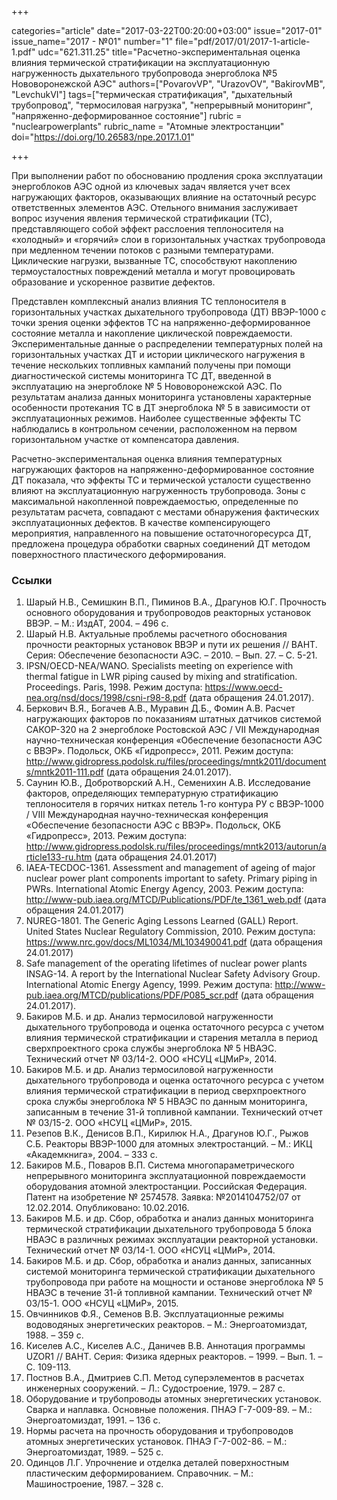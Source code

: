 +++

categories="article"
date="2017-03-22T00:20:00+03:00"
issue="2017-01"
issue_name="2017 - №01"
number="1"
file="pdf/2017/01/2017-1-article-1.pdf"
udc="621.311.25"
title="Расчетно-экспериментальная оценка влияния термической стратификации на эксплуатационную нагруженность дыхательного трубопровода энергоблока №5 Нововоронежской АЭС"
authors=["PovarovVP", "UrazovOV", "BakirovMB", "LevchukVI"]
tags=["термическая стратификация", "дыхательный трубопровод", "термосиловая нагрузка", "непрерывный мониторинг", "напряженно-деформированное состояние"]
rubric = "nuclearpowerplants"
rubric_name = "Aтомные электростанции"
doi="https://doi.org/10.26583/npe.2017.1.01"

+++

При выполнении работ по обоснованию продления срока эксплуатации энергоблоков АЭС одной из ключевых задач является учет всех нагружающих факторов, оказывающих влияние на остаточный ресурс ответственных элементов АЭС. 
Отельного внимания заслуживает вопрос изучения явления термической стратификации (ТС), представляющего собой эффект расслоения теплоносителя на «холодный» и «горячий» слои в горизонтальных участках трубопровода при медленном течении потоков с разными температурами. Циклические нагрузки, вызванные ТС, способствуют накоплению термоусталостных повреждений металла и могут провоцировать образование и ускоренное развитие дефектов.

Представлен комплексный анализ влияния ТС теплоносителя в горизонтальных участках дыхательного трубопровода (ДТ) ВВЭР-1000 с точки зрения оценки эффектов ТС на напряженно-деформированное состояние металла и накопление циклической повреждаемости. Экспериментальные данные о распределении температурных полей на горизонтальных участках ДТ и истории циклического нагружения в течение нескольких топливных кампаний получены при помощи диагностической системы мониторинга ТС ДТ, введенной в эксплуатацию на энергоблоке № 5 Нововоронежской АЭС. По результатам анализа данных мониторинга установлены характерные особенности протекания ТС в ДТ энергоблока № 5 в зависимости от эксплуатационных режимов. Наиболее существенные эффекты ТС наблюдались в контрольном сечении, расположенном на первом горизонтальном участке от компенсатора давления.

Расчетно-экспериментальная оценка влияния температурных нагружающих факторов на напряженно-деформированное состояние ДТ показала, что эффекты ТС и термической усталости существенно влияют на эксплуатационную нагруженность трубопровода. Зоны с максимальной накопленной повреждаемостью, определенные по результатам расчета, совпадают с местами обнаружения фактических эксплуатационных дефектов. В качестве
компенсирующего мероприятия, направленного на повышение остаточногоресурса ДТ, предложена процедура обработки сварных соединений ДТ методом поверхностного пластического деформирования.

### Ссылки

1. Шарый Н.В., Семишкин В.П., Пиминов В.А., Драгунов Ю.Г. Прочность основного оборудования и трубопроводов реакторных установок ВВЭР. – М.: ИздАТ, 2004. – 496 с.
2. Шарый Н.В. Актуальные проблемы расчетного обоснования прочности реакторных установок ВВЭР и пути их решения // ВАНТ. Серия: Обеспечение безопасности АЭС. – 2010. – Вып. 27. – С. 5-21.
3. IPSN/OECD-NEA/WANO. Specialists meeting on experience with thermal fatigue in LWR piping caused by mixing and stratification. Proceedings. Paris, 1998. Режим доступа: https://www.oecd-nea.org/nsd/docs/1998/csni-r98-8.pdf (дата обращения 24.01.2017).
4. Беркович В.Я., Богачев А.В., Муравин Д.Б., Фомин А.В. Расчет нагружающих факторов по показаниям штатных датчиков системой САКОР-320 на 2 энергоблоке Ростовской АЭС / VII Международная научно-техническая конференция «Обеспечение безопасности АЭС с ВВЭР». Подольск, ОКБ «Гидропресс», 2011. Режим доступа: http://www.gidropress.podolsk.ru/files/proceedings/mntk2011/documents/mntk2011-111.pdf (дата обращения 24.01.2017).
5. Саунин Ю.В., Добротворский А.Н., Семенихин А.В. Исследование факторов, определяющих температурную стратификацию теплоносителя в горячих нитках петель 1-го контура РУ с ВВЭР-1000 / VIII Международная научно-техническая конференция «Обеспечение безопасности АЭС с ВВЭР». Подольск, ОКБ «Гидропресс», 2013. Режим доступа: http://www.gidropress.podolsk.ru/files/proceedings/mntk2013/autorun/article133-ru.htm (дата обращения 24.01.2017)
6. IAEA-TECDOC-1361. Assessment and management of ageing of major nuclear power plant components important to safety. Primary piping in PWRs. International Atomic Energy Agency, 2003. Режим доступа: http://www-pub.iaea.org/MTCD/Publications/PDF/te_1361_web.pdf (дата обращения 24.01.2017)
7. NUREG-1801. The Generic Aging Lessons Learned (GALL) Report. United States Nuclear Regulatory Commission, 2010. Режим доступа: https://www.nrc.gov/docs/ML1034/ML103490041.pdf (дата обращения 24.01.2017)
8. Safe management of the operating lifetimes of nuclear power plants INSAG-14. A report by the International Nuclear Safety Advisory Group. International Atomic Energy Agency, 1999. Режим доступа: http://www-pub.iaea.org/MTCD/publications/PDF/P085_scr.pdf (дата обращения 24.01.2017).
9. Бакиров М.Б. и др. Анализ термосиловой нагруженности дыхательного трубопровода и оценка остаточного ресурса с учетом влияния термической стратификации и старения металла в период сверхпроектного срока службы энергоблока № 5 НВАЭС. Технический отчет № 03/14-2. ООО «НСУЦ «ЦМиР», 2014.
10. Бакиров М.Б. и др. Анализ термосиловой нагруженности дыхательного трубопровода и оценка остаточного ресурса с учетом влияния термической стратификации в период сверхпроектного срока службы энергоблока № 5 НВАЭС по данным мониторинга, записанным в течение 31-й топливной кампании. Технический отчет № 03/15-2. ООО «НСУЦ «ЦМиР», 2015.
11. Резепов В.К., Денисов В.П., Кирилюк Н.А., Драгунов Ю.Г., Рыжов С.Б. Реакторы ВВЭР-1000 для атомных электростанций. – М.: ИКЦ «Академкнига», 2004. – 333 с.
12. Бакиров М.Б., Поваров В.П. Система многопараметрического непрерывного мониторинга эксплуатационной повреждаемости оборудования атомной электростанции. Российская Федерация. Патент на изобретение № 2574578. Заявка: №2014104752/07 от 12.02.2014. Опубликовано: 10.02.2016.
13. Бакиров М.Б. и др. Сбор, обработка и анализ данных мониторинга термической стратификации дыхательного трубопровода 5 блока НВАЭС в различных режимах эксплуатации реакторной установки. Технический отчет № 03/14-1. ООО «НСУЦ «ЦМиР», 2014.
14. Бакиров М.Б. и др. Сбор, обработка и анализ данных, записанных системой мониторинга термической стратификации дыхательного трубопровода при работе на мощности и останове энергоблока № 5 НВАЭС в течение 31-й топливной кампании. Технический отчет № 03/15-1. ООО «НСУЦ «ЦМиР», 2015.
15. Овчинников Ф.Я., Семенов В.В. Эксплуатационные режимы водоводяных энергетических реакторов. – М.: Энергоатомиздат, 1988. – 359 с.
16. Киселев А.С., Киселев А.С., Даничев В.В. Аннотация программы UZOR1 // ВАНТ. Серия: Физика ядерных реакторов. – 1999. – Вып. 1. – С. 109-113.
17. Постнов В.А., Дмитриев С.П. Метод суперэлементов в расчетах инженерных сооружений. – Л.: Судостроение, 1979. – 287 с.
18. Оборудование и трубопроводы атомных энергетических установок. Сварка и наплавка. Основные положения. ПНАЭ Г-7-009-89. – М.: Энергоатомиздат, 1991. – 136 с.
19. Нормы расчета на прочность оборудования и трубопроводов атомных энергетических установок. ПНАЭ Г-7-002-86. – М.: Энергоатомиздат, 1989. – 525 с.
20. Одинцов Л.Г. Упрочнение и отделка деталей поверхностным пластическим деформированием. Справочник. – М.: Машиностроение, 1987. – 328 с.